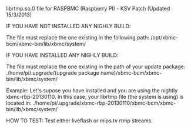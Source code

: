 librtmp.so.0 file for RASPBMC (Raspberry PI) - KSV Patch (Updated 15/3/2013)


IF YOU HAVE NOT INSTALLED ANY NIGHLY BUILD:

The file must replace the one existing in the following path:
/opt/xbmc-bcm/xbmc-bin/lib/xbmc/system/


IF YOU HAVE INSTALLED ANY NIGHLY BUILD:

The file must replace the one existing in the path of your update package:
./home/pi/.upgrade/(upgrade package name)/xbmc-bcm/xbmc-bin/lib/xbmc/system/

Example:
Let's supose you have installed and you are using the nightly xbmc-rbp-20130110. In this case, your librtmp file (the system is using) is located in:
./home/pi/.upgrade/xbmc-rbp-20130110/xbmc-bcm/xbmc-bin/lib/xbmc/system/


HOW TO TEST:
Test either liveflash or mips.tv rtmp streams.